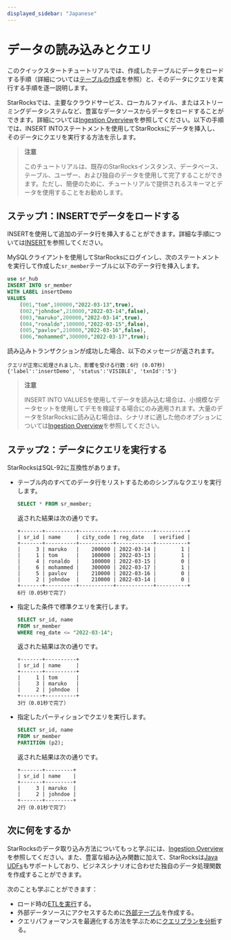 ```yaml
---
displayed_sidebar: "Japanese"
---
```


# データの読み込みとクエリ

このクイックスタートチュートリアルでは、作成したテーブルにデータをロードする手順（詳細については[テーブルの作成](../quick_start/Create_table.md)を参照）と、そのデータにクエリを実行する手順を逐一説明します。

StarRocksでは、主要なクラウドサービス、ローカルファイル、またはストリーミングデータシステムなど、豊富なデータソースからデータをロードすることができます。詳細については[Ingestion Overview](../loading/Loading_intro.md)を参照してください。以下の手順では、INSERT INTOステートメントを使用してStarRocksにデータを挿入し、そのデータにクエリを実行する方法を示します。

> **注意**
>
> このチュートリアルは、既存のStarRocksインスタンス、データベース、テーブル、ユーザー、および独自のデータを使用して完了することができます。ただし、簡便のために、チュートリアルで提供されるスキーマとデータを使用することをお勧めします。

## ステップ1：INSERTでデータをロードする

INSERTを使用して追加のデータ行を挿入することができます。詳細な手順については[INSERT](../sql-reference/sql-statements/data-manipulation/INSERT.md)を参照してください。

MySQLクライアントを使用してStarRocksにログインし、次のステートメントを実行して作成した`sr_member`テーブルに以下のデータ行を挿入します。

```SQL
use sr_hub
INSERT INTO sr_member
WITH LABEL insertDemo
VALUES
    (001,"tom",100000,"2022-03-13",true),
    (002,"johndoe",210000,"2022-03-14",false),
    (003,"maruko",200000,"2022-03-14",true),
    (004,"ronaldo",100000,"2022-03-15",false),
    (005,"pavlov",210000,"2022-03-16",false),
    (006,"mohammed",300000,"2022-03-17",true);
```

読み込みトランザクションが成功した場合、以下のメッセージが返されます。

```Plain
クエリが正常に処理されました、影響を受ける行数：6行 (0.07秒)
{'label':'insertDemo', 'status':'VISIBLE', 'txnId':'5'}
```

> **注意**
>
> INSERT INTO VALUESを使用してデータを読み込む場合は、小規模なデータセットを使用してデモを検証する場合にのみ適用されます。大量のデータをStarRocksに読み込む場合は、シナリオに適した他のオプションについては[Ingestion Overview](../loading/Loading_intro.md)を参照してください。

## ステップ2：データにクエリを実行する

StarRocksはSQL-92に互換性があります。

- テーブル内のすべてのデータ行をリストするためのシンプルなクエリを実行します。

  ```SQL
  SELECT * FROM sr_member;
  ```

  返された結果は次の通りです。

  ```Plain
  +-------+----------+-----------+------------+----------+
  | sr_id | name     | city_code | reg_date   | verified |
  +-------+----------+-----------+------------+----------+
  |     3 | maruko   |    200000 | 2022-03-14 |        1 |
  |     1 | tom      |    100000 | 2022-03-13 |        1 |
  |     4 | ronaldo  |    100000 | 2022-03-15 |        0 |
  |     6 | mohammed |    300000 | 2022-03-17 |        1 |
  |     5 | pavlov   |    210000 | 2022-03-16 |        0 |
  |     2 | johndoe  |    210000 | 2022-03-14 |        0 |
  +-------+----------+-----------+------------+----------+
  6行（0.05秒で完了）
  ```

- 指定した条件で標準クエリを実行します。

  ```SQL
  SELECT sr_id, name 
  FROM sr_member
  WHERE reg_date <= "2022-03-14";
  ```

  返された結果は次の通りです。

  ```Plain
  +-------+----------+
  | sr_id | name     |
  +-------+----------+
  |     1 | tom      |
  |     3 | maruko   |
  |     2 | johndoe  |
  +-------+----------+
  3行（0.01秒で完了）
  ```

- 指定したパーティションでクエリを実行します。

  ```SQL
  SELECT sr_id, name 
  FROM sr_member 
  PARTITION (p2);
  ```

  返された結果は次の通りです。

  ```Plain
  +-------+---------+
  | sr_id | name    |
  +-------+---------+
  |     3 | maruko  |
  |     2 | johndoe |
  +-------+---------+
  2行（0.01秒で完了）
  ```

## 次に何をするか

StarRocksのデータ取り込み方法についてもっと学ぶには、[Ingestion Overview](../loading/Loading_intro.md)を参照してください。また、豊富な組み込み関数に加えて、StarRocksは[Java UDFs](../sql-reference/sql-functions/JAVA_UDF.md)もサポートしており、ビジネスシナリオに合わせた独自のデータ処理関数を作成することができます。

次のことも学ぶことができます：

- ロード時の[ETLを実行](../loading/Etl_in_loading.md)する。
- 外部データソースにアクセスするために[外部テーブル](../data_source/External_table.md)を作成する。
- クエリパフォーマンスを最適化する方法を学ぶために[クエリプランを分析](../administration/Query_planning.md)する。